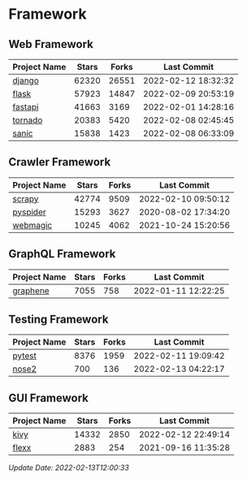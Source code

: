 # Framework

## Web Framework
| Project Name | Stars | Forks | Last Commit |
| ------------ | ----- | ----- | ----------- |
| [django](https://github.com/django/django) | 62320 | 26551 | 2022-02-12 18:32:32 |
| [flask](https://github.com/pallets/flask) | 57923 | 14847 | 2022-02-09 20:53:19 |
| [fastapi](https://github.com/tiangolo/fastapi) | 41663 | 3169 | 2022-02-01 14:28:16 |
| [tornado](https://github.com/tornadoweb/tornado) | 20383 | 5420 | 2022-02-08 02:45:45 |
| [sanic](https://github.com/sanic-org/sanic) | 15838 | 1423 | 2022-02-08 06:33:09 |

## Crawler Framework
| Project Name | Stars | Forks | Last Commit |
| ------------ | ----- | ----- | ----------- |
| [scrapy](https://github.com/scrapy/scrapy) | 42774 | 9509 | 2022-02-10 09:50:12 |
| [pyspider](https://github.com/binux/pyspider) | 15293 | 3627 | 2020-08-02 17:34:20 |
| [webmagic](https://github.com/code4craft/webmagic) | 10245 | 4062 | 2021-10-24 15:20:56 |

## GraphQL Framework
| Project Name | Stars | Forks | Last Commit |
| ------------ | ----- | ----- | ----------- |
| [graphene](https://github.com/graphql-python/graphene) | 7055 | 758 | 2022-01-11 12:22:25 |

## Testing Framework
| Project Name | Stars | Forks | Last Commit |
| ------------ | ----- | ----- | ----------- |
| [pytest](https://github.com/pytest-dev/pytest) | 8376 | 1959 | 2022-02-11 19:09:42 |
| [nose2](https://github.com/nose-devs/nose2) | 700 | 136 | 2022-02-13 04:22:17 |

## GUI Framework
| Project Name | Stars | Forks | Last Commit |
| ------------ | ----- | ----- | ----------- |
| [kivy](https://github.com/kivy/kivy) | 14332 | 2850 | 2022-02-12 22:49:14 |
| [flexx](https://github.com/flexxui/flexx) | 2883 | 254 | 2021-09-16 11:35:28 |

*Update Date: 2022-02-13T12:00:33*